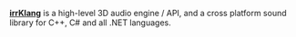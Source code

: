 [**irrKlang**](https://www.ambiera.com/irrklang/) is a high-level 3D audio engine / API, and a cross platform sound library for C++, C# and all .NET languages.
